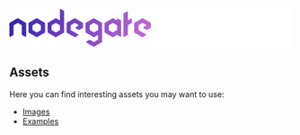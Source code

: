 ![nodegate](images/logo-readme.png)

## Assets

Here you can find interesting assets you may want to use:

 - [Images](images)
 - [Examples](examples)
